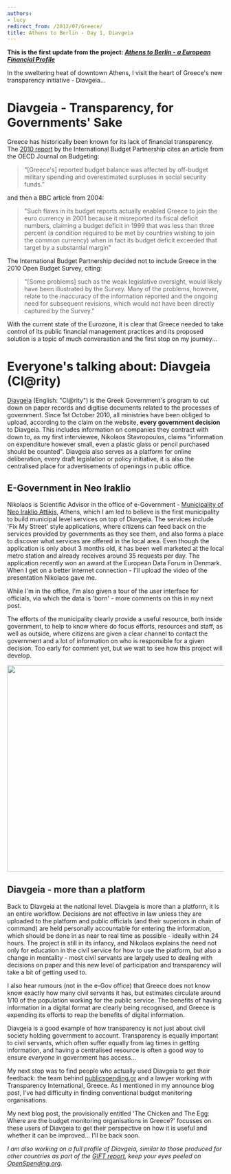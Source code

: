 ```yaml
---
authors:
- lucy
redirect_from: /2012/07/Greece/
title: Athens to Berlin - Day 1, Diavgeia
---
```


**This is the first update from the project: *[Athens to Berlin - a European Financial Profile](http://openspending.org/blog/2012/07/05/OSI.html)***

In the sweltering heat of downtown Athens, I visit the heart of Greece's new transparency initiative - Diavgeia...

# Diavgeia - Transparency, for Governments' Sake

Greece has historically been known for its lack of financial transparency. The [2010 report](http://internationalbudget.org/wp-content/uploads/2011/06/2010_Full_Report-English.pdf) by the International Budget Partnership cites an article from the OECD Journal on Budgeting:

> “[Greece's] reported budget balance was affected by off-budget military spending and
overestimated surpluses in social security funds.”

and then a BBC article from 2004:

> "Such flaws in its budget reports actually enabled Greece to join the euro currency in 2001 because it misreported its fiscal deficit numbers, claiming a budget deficit in 1999 that was less than three percent (a condition required to be met by countries wishing to join the common currency) when in fact its budget deficit exceeded that target by a substantial margin"

The International Budget Partnership decided not to include Greece in the 2010 Open Budget Survey, citing:

> "[Some problems] such as the weak legislative oversight, would likely have been illustrated by the Survey. Many of the problems, however, relate to the inaccuracy of the information reported and the ongoing need for subsequent revisions, which would not have been directly captured by the Survey."

With the current state of the Eurozone, it is clear that Greece needed to take control of its public financial management practices and its proposed solution is a topic of much conversation and the first stop on my journey...

# Everyone's talking about: Diavgeia (Cl@rity)

[Diavgeia](http://diavgeia.gov.gr/) (English: "Cl@rity") is the Greek Government's program to cut down on paper records and digitise documents related to the processes of government. Since 1st October 2010, all ministries have been obliged to upload, according to the claim on the website, **every government decision** to Diavgeia. This includes information on companies they contract with down to, as my first interviewee, Nikolaos Stavropoulos, claims "information on expenditure however small, even a plastic glass or pencil purchased should be counted". Diavgeia also serves as a platform for online deliberation, every draft legislation or policy initiative, it is also the centralised place for advertisements of openings in public office.

## E-Government in Neo Iraklio

Nikolaos is Scientific Advisor in the office of e-Government - [Municipality of Neo Iraklio Attikis](http://www.iraklio.gr/), Athens, which I am led to believe is the first municipality to build municipal level services on top of Diavgeia. The services include 'Fix My Street' style applications, where citizens can feed back on the services provided by governments as they see them,  and also forms a place to discover what services are offered in the local area. Even though the application is only about 3 months old, it has been well marketed at the local metro station and already receives around 35 requests per day. The application recently won an award at the European Data Forum in Denmark. When I get on a better internet connection - I'll upload the video of the presentation Nikolaos gave me.

While I'm in the office, I'm also given a tour of the user interface for officials, via which the data is 'born' - more comments on this in my next post. 

The efforts of the municipality clearly provide a useful resource, both inside government, to help to know where do focus efforts, resources and staff, as well as outside, where citizens are given a clear channel to contact the government and a lot of information on who is responsible for a given decision. Too early for comment yet, but we wait to see how this project will develop.

<img alt="" src="http://farm8.staticflickr.com/7140/7548263168_74dd2d423c_z.jpg" title="OKFest planning" class="alignnone" width="640" height="480" />

## Diavgeia - more than a platform

Back to Diavgeia at the national level. Diavgeia is more than a platform, it is an entire workflow. Decisions are not effective in law unless they are uploaded to the platform and public officials (and their superiors in chain of command) are held personally accountable for entering the information, which should be done in as near to real time as possible - ideally within 24 hours. The project is still in its infancy, and Nikolaos explains the need not only for education in the civil service for how to use the platform, but also a change in mentality - most civil servants are largely used to dealing with decisions on paper and this new level of participation and transparency will take a bit of getting used to. 

I also hear rumours (not in the e-Gov office) that Greece does not know know exactly how many civil servants it has, but estimates circulate around 1/10 of the population working for the public service. The benefits of having information in a digital format are clearly being recognised, and Greece is expending its efforts to reap the benefits of digital information.

Diavgeia is a good example of how transparency is not just about civil society holding government to account. Transparency is equally important to civil servants, which often suffer equally from lag times in getting information, and having a centralised resource is often a good way to ensure *everyone* in government has access...

My next stop was to find people who actually used Diavgeia to get their feedback: the team behind [publicspending.gr](http://publicspending.gr/) and a lawyer working with Transparency International, Greece. As I mentioned in my announce blog post, I've had difficulty in finding conventional budget monitoring organisations.

My next blog post, the provisionally entitled 'The Chicken and The Egg: Where are the budget monitoring organisations in Greece?' focusses on these users of Diavgeia to get their perspective on how it is useful and whether it can be improved... I'll be back soon.

*I am also working on a full profile of Diavgeia, similar to those produced for other countries as part of the [GIFT report](http://openspending.org/resources/gift/chapter2-intro.html), keep your eyes peeled on [OpenSpending.org](http://openspending.org/).*
